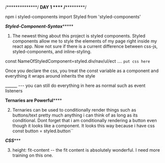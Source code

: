 /**************/
 ****DAY 1 ****
/*************/

npm i styled-components
import Styled from 'styled-components'


***********Styled-Component-Syntax****************

1. The newest thing about this project is styled components. Styled components allow me to style the elements of my page right inside my react app. Now not sure if there is a current difference between css-js, styled-components, and inline-styling. 

const NameOfStyledComponent=styled.div/nav/ul/ect .... `put css here`

Once you declare the css, you treat the const variable as a component and everything it wraps around inherits the style

<NameOfStyledComponent>______<NameOfStyledComponent/> --- you can still do everything in here as normal such as event listeners
<NameOfStyledComponent />

************Ternaries are Powerful****************

2. Ternaries can be used to conditionally render things such as buttons/text pretty much anything i can think of as long as its conditional. Dont forget that i am conditionally rendering a button even though it looks like a component. It looks this way because i have css const button = styled.button``

***************CSS******************

3. height: fit-content -- the fit content is absolutely wonderful. I need more training on this one. 